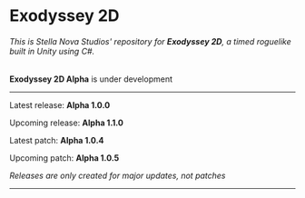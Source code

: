 # Exodyssey 2D
###### This is Stella Nova Studios' repository for **Exodyssey 2D**, a timed roguelike built in Unity using C#.

**Exodyssey 2D Alpha** is under development

--------------------------------------------------------

Latest release:   **Alpha 1.0.0**

Upcoming release: **Alpha 1.1.0**

Latest patch:     **Alpha 1.0.4**

Upcoming patch:   **Alpha 1.0.5**

*Releases are only created for major updates, not patches*

--------------------------------------------------------
